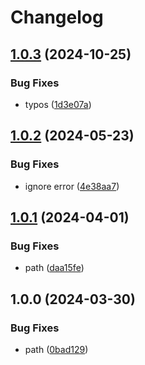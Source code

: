 # Changelog

## [1.0.3](https://github.com/phanen/lazy-help.nvim/compare/v1.0.2...v1.0.3) (2024-10-25)


### Bug Fixes

* typos ([1d3e07a](https://github.com/phanen/lazy-help.nvim/commit/1d3e07ac05deac00806e511454f3c9f21bcaf769))

## [1.0.2](https://github.com/phanen/lazy-help.nvim/compare/v1.0.1...v1.0.2) (2024-05-23)


### Bug Fixes

* ignore error ([4e38aa7](https://github.com/phanen/lazy-help.nvim/commit/4e38aa712c2dd608182ccc6fd1d35c23412f1a66))

## [1.0.1](https://github.com/phanen/lazy-help.nvim/compare/v1.0.0...v1.0.1) (2024-04-01)


### Bug Fixes

* path ([daa15fe](https://github.com/phanen/lazy-help.nvim/commit/daa15fe1ec6dd335a60bb9e301fc1eafcd0a743f))

## 1.0.0 (2024-03-30)


### Bug Fixes

* path ([0bad129](https://github.com/phanen/lazy-help.nvim/commit/0bad12988837ed5516efe62ca509bf452e659fa0))
